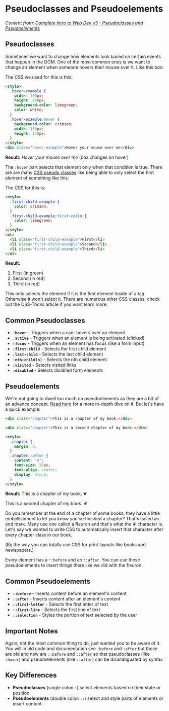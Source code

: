# Pseudoclasses and Pseudoelements

_Content from: [Complete Intro to Web Dev v3 - Pseudoclasses and Pseudoelements](https://btholt.github.io/complete-intro-to-web-dev-v3/lessons/css/pseudoclasses-and-pseudoelements)_

## Pseudoclasses

Sometimes we want to change how elements look based on certain events that happen in the DOM. One of the most common ones is we want to change an element when someone hovers their mouse over it. Like this box:

The CSS we used for this is this:

```html
<style>
  .hover-example {
    width: 100px;
    height: 100px;
    background-color: limegreen;
    color: white;
  }
  .hover-example:hover {
    background-color: crimson;
    width: 150px;
    height: 150px;
  }
</style>
<div class="hover-example">Hover your mouse over me</div>
```

**Result:**
_Hover your mouse over me_ (box changes on hover)

The `:hover` part selects that element only when that condition is true. There are are many [CSS pseudo classes](https://css-tricks.com/pseudo-class-selectors/) like being able to only select the first element of something like this:

The CSS for this is:

```html
<style>
  .first-child-example {
    color: crimson;
  }
  .first-child-example:first-child {
    color: limegreen;
  }
</style>
<ol>
  <li class="first-child-example">First</li>
  <li class="first-child-example">Second</li>
  <li class="first-child-example">Third</li>
</ol>
```

**Result:**

1. First (in green)
2. Second (in red)
3. Third (in red)

This only selects the element if it is the first element inside of a tag. Otherwise it won't select it. There are numerous other CSS classes; check out the CSS-Tricks article if you want learn more.

## Common Pseudoclasses

- **`:hover`** - Triggers when a user hovers over an element
- **`:active`** - Triggers when an element is being activated (clicked)
- **`:focus`** - Triggers when an element has focus (like a form input)
- **`:first-child`** - Selects the first child element
- **`:last-child`** - Selects the last child element
- **`:nth-child(n)`** - Selects the nth child element
- **`:visited`** - Selects visited links
- **`:disabled`** - Selects disabled form elements

## Pseudoelements

We're not going to dwell too much on pseudoelements as they are a bit of an advance concept. [Read here](https://css-tricks.com/almanac/pseudo-selectors/b/after-and-before/) for a more in-depth dive on it. But let's have a quick example.

```html
<div class="chapter">This is a chapter of my book.</div>

<div class="chapter">This is a second chapter of my book.</div>

<style>
  .chapter {
    margin: 0;
  }
  .chapter::after {
    content: "❦";
    font-size: 50px;
    text-align: center;
    display: block;
  }
</style>
```

**Result:**
This is a chapter of my book.
❦

This is a second chapter of my book.
❦

Do you remember at the end of a chapter of some books, they have a little embellishment to let you know you've finished a chapter? That's called an end mark. Many use one called a fleuron and that's what the ❦ character is. Let's say we wanted to write CSS to automatically insert that character after every chapter class in our book.

(By the way you can totally use CSS for print layouts like books and newspapers.)

Every element has a `::before` and an `::after`. You can use these pseudoelements to insert things there like we did with the fleuron.

## Common Pseudoelements

- **`::before`** - Inserts content before an element's content
- **`::after`** - Inserts content after an element's content
- **`::first-letter`** - Selects the first letter of text
- **`::first-line`** - Selects the first line of text
- **`::selection`** - Styles the portion of text selected by the user

## Important Notes

Again, not the most common thing to do, just wanted you to be aware of it. You will in old code and documentation see `:before` and `:after` but these are old and now are `::before` and `::after` so that pseudoclasses (like `:hover`) and pseudoelements (like `::after`) can be disambiguated by syntax.

## Key Differences

- **Pseudoclasses** (single colon `:`) select elements based on their state or position
- **Pseudoelements** (double colon `::`) select and style parts of elements or insert content
